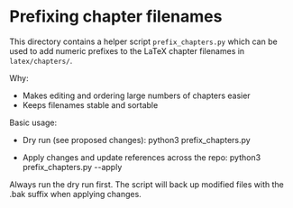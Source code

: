 Prefixing chapter filenames
===========================

This directory contains a helper script `prefix_chapters.py` which can be used
to add numeric prefixes to the LaTeX chapter filenames in `latex/chapters/`.

Why:
- Makes editing and ordering large numbers of chapters easier
- Keeps filenames stable and sortable

Basic usage:

- Dry run (see proposed changes):
  python3 prefix_chapters.py

- Apply changes and update references across the repo:
  python3 prefix_chapters.py --apply

Always run the dry run first. The script will back up modified files with the
.bak suffix when applying changes.
